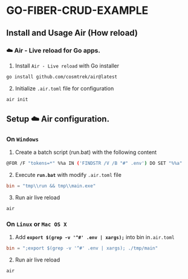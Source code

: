# **GO-FIBER-CRUD-EXAMPLE**

## Install and Usage Air (How reload)

### ☁️ Air - Live reload for Go apps.
1. Install `Air - Live reload` with Go installer
```bash
go install github.com/cosmtrek/air@latest
```
2. Initialize `.air.toml` file for configuration
```bash
air init
```

## Setup ☁️ Air configuration.


### On **`Windows`**
1. Create a batch script (run.bat) with the following content
```bash
@FOR /F "tokens=*" %%a IN ('FINDSTR /V /B "#" .env') DO SET "%%a"
```

2. Execute **`run.bat`** with modify `.air.toml` file
```toml
bin = "tmp\\run && tmp\\main.exe"
```

3. Run air live reload
```bash
air
```


### On **`Linux`** or **`Mac OS X`**
1. Add **`export $(grep -v '^#' .env | xargs);`** into bin  in`.air.toml`
```toml
bin = ";export $(grep -v '^#' .env | xargs); ./tmp/main"
```

2. Run air live reload
```bash
air
```
